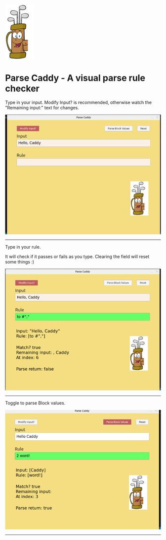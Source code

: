 
![caddy](caddy.png)

# Parse Caddy - A visual parse rule checker     

Type in your input. Modify Input? is recommended, otherwise watch the "Remaining input:" text for changes.

![input](input.png)

----

Type in your rule. 

It will check if it passes or fails as you type. Clearing the field will reset some things :)

![rule](rule.png)

----

Toggle to parse Block values.

![block](block.png)

----
